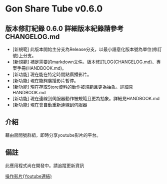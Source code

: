 Gon Share Tube v0.6.0
=============

版本修訂紀錄 0.6.0 詳細版本紀錄請參考CHANGELOG.md
-------------
* [新規範] 此版本開始主分支為Release分支，以最小語意化版本號為單位(修訂號)上分支。
* [新規範] 補足需要的markdown文件。版本修訂LOG(CHANGELOG.md)、專案手冊(HANDBOOK.md)。
* [新功能] 現在能在特定時間點廣播影片。
* [新功能] 現在能夠廣播影片暫停。
* [新功能] 現在存取Store資料的動作被規範且更為抽象。詳細見HANDBOOK.md
* [新功能] 現在連線到伺服器動作被規範且更為抽象。詳細見HANDBOOK.md
* [新功能] 現在會自動重新連線到伺服器


介紹
-------------
藉由房間號群組，即時分享youtube影片的平台。

備註
-------------
此應用程式尚在開發中。請追蹤更新資訊

[操作影片(Youtube連結)](https://www.youtube.com/watch?v=H6fuqCvbCCU&ab_channel=HGon "title")
